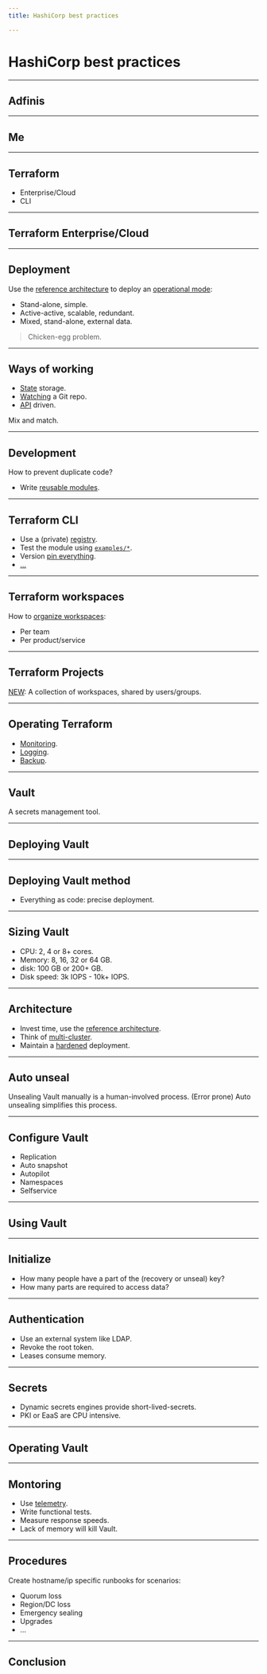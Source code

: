 ```yaml
---
title: HashiCorp best practices

---
```


# HashiCorp best practices

---

## Adfinis

----

## Me

---

## Terraform

- Enterprise/Cloud
- CLI

----
## Terraform Enterprise/Cloud

----

## Deployment

Use the [reference architecture](https://developer.hashicorp.com/terraform/enterprise/reference-architecture) to deploy an [operational mode](https://developer.hashicorp.com/terraform/enterprise/operational-modes#operational-modes):

- Stand-alone, simple.
- Active-active, scalable, redundant.
- Mixed, stand-alone, external data.

> Chicken-egg problem.

----

## Ways of working

- [State](https://developer.hashicorp.com/terraform/language/settings/backends/configuration) storage.
- [Watching](https://developer.hashicorp.com/terraform/cloud-docs/vcs) a Git repo.
- [API](https://developer.hashicorp.com/terraform/enterprise/api-docs) driven.

Mix and match.

----

## Development

How to prevent duplicate code?

- Write [reusable modules](https://registry.terraform.io/modules/robertdebock/vault/aws/latest).

----

## Terraform CLI

- Use a (private) [registry](https://registry.terraform.io).
- Test the module using [`examples/*`](https://github.com/robertdebock/terraform-aws-vault/tree/master/examples).
- Version [pin everything](https://github.com/robertdebock/terraform-aws-vault/blob/master/versions.tf).
- [...](https://robertdebock.nl/learn-terraform/ADVANCED/best-practices)

----

## Terraform workspaces

How to [organize workspaces](https://robertdebock.nl/learn-terraform/ADVANCED/terraform-cloud-workspace-design.html):

- Per team
- Per product/service

----

## Terraform Projects

[NEW](https://www.hashicorp.com/blog/terraform-cloud-adds-projects-to-organize-workspaces-at-scale): A collection of workspaces, shared by users/groups.

----

## Operating Terraform

- [Monitoring](https://developer.hashicorp.com/terraform/enterprise/admin/infrastructure/monitoring).
- [Logging](https://developer.hashicorp.com/terraform/enterprise/admin/infrastructure/logging).
- [Backup](https://developer.hashicorp.com/terraform/enterprise/admin/infrastructure/backup-restore).

---

## Vault

A secrets management tool.

----

## Deploying Vault

----

## Deploying Vault method

- Everything as code: precise deployment.

----

## Sizing Vault

- CPU: 2, 4 or 8+ cores.
- Memory: 8, 16, 32 or 64 GB.
- disk: 100 GB or 200+ GB.
- Disk speed: 3k IOPS - 10k+ IOPS.

----

## Architecture

- Invest time, use the [reference architecture](https://developer.hashicorp.com/vault/tutorials/day-one-raft/raft-reference-architecture).
- Think of [multi-cluster](https://developer.hashicorp.com/vault/tutorials/day-one-raft/multi-cluster-architecture).
- Maintain a [hardened](https://developer.hashicorp.com/vault/tutorials/day-one-raft/production-hardening) deployment.

----

## Auto unseal

Unsealing Vault manually is a human-involved process. (Error prone) Auto unsealing simplifies this process.

----

## Configure Vault

- Replication
- Auto snapshot
- Autopilot
- Namespaces
- Selfservice

----

## Using Vault

----

## Initialize

- How many people have a part of the (recovery or unseal) key?
- How many parts are required to access data?

----

## Authentication

- Use an external system like LDAP.
- Revoke the root token.
- Leases consume memory.

----

## Secrets

- Dynamic secrets engines provide short-lived-secrets.
- PKI or EaaS are CPU intensive.

----

## Operating Vault

----

## Montoring

- Use [telemetry](https://developer.hashicorp.com/vault/tutorials/monitoring/monitor-telemetry-grafana-prometheus).
- Write functional tests.
- Measure response speeds.
- Lack of memory will kill Vault.

----

## Procedures

Create hostname/ip specific runbooks for scenarios:

- Quorum loss
- Region/DC loss
- Emergency sealing
- Upgrades
- ...

---

## Conclusion
